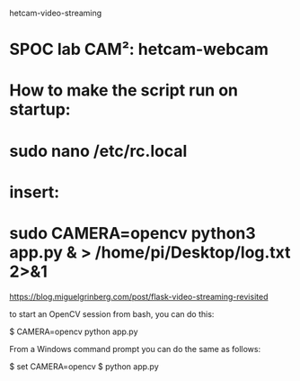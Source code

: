 hetcam-video-streaming

# SPOC lab CAM²: hetcam-webcam

# How to make the script run on startup:
# sudo nano /etc/rc.local
# insert:
# sudo CAMERA=opencv python3 app.py & > /home/pi/Desktop/log.txt 2>&1

https://blog.miguelgrinberg.com/post/flask-video-streaming-revisited

to start an OpenCV session from bash, you can do this:

$ CAMERA=opencv python app.py

From a Windows command prompt you can do the same as follows:

$ set CAMERA=opencv
$ python app.py